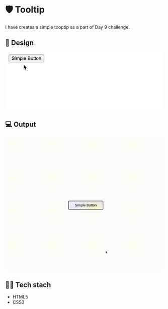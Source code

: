 # 🛡️ Tooltip 
I have createa a simple tooptip as a part of Day 9 challenge.

## 🎨 Design
![design](design.gif)

## 💻 Output
![output](Tooltip.gif)

## 🧑‍🔧 Tech stach
- HTML5
- CSS3